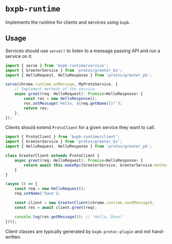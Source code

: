 # `bxpb-runtime`

Implements the runtime for clients and services using `bxpb`.

## Usage

Services should use `serve()` to listen to a message passing API and run a service on it.

```typescript
import { serve } from 'bxpb-runtime/service';
import { GreeterService } from 'protos/greeter_bx';
import { HelloRequest, HelloResponse } from 'protos/greeter_pb';

serve(chrome.runtime.onMessage, MyProtoService, {
    // Implement methods of the service.
    async greet(req: HelloRequest): Promise<HelloResponse> {
        const res = new HelloResponse();
        res.setMessage(`Hello, ${req.getName()}!`);
        return res;
    },
});
```

Clients should extend `ProtoClient` for a given service they want to call.

```typescript
import { ProtoClient } from 'bxpb-runtime/client';
import { GreeterService } from 'protos/greeter_bx';
import { HelloRequest, HelloResponse } from 'protos/greeter_pb';

class GreeterClient extends ProtoClient {
    async greet(req: HelloRequest): Promise<HelloResponse> {
        return await this.makeRpc(GreeterService, GreeterService.methods.greet, req);
    }
}

(async () => {
    const req = new HelloRequest();
    req.setName('Dave');

    const client = new GreeterClient(chrome.runtime.sendMessage);
    const res = await client.greet(req);

    console.log(res.getMessage()); // 'Hello, Dave!'
})();
```

Client classes are typically generated by `bxpb-protoc-plugin` and not hand-written.
